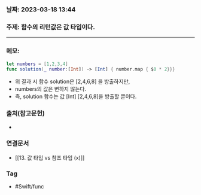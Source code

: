 ### 날짜: 2023-03-18 13:44

### 주제:  함수의 리턴값은 값 타입이다.
---
### 메모: 
~~~ swift 
let numbers = [1,2,3,4]
func solution(_ number:[Int]) -> [Int] { number.map { $0 * 2}}}

~~~
- 위 결과 시 함수 solution은 \[2,4,6,8] 을 방출하지만, 
- numbers의 값은 변하지 않는다. 
- 즉, solution 함수는 값 \[Int] \[2,4,6,8]을 방출할 뿐이다. 

### 출처(참고문헌) 
- 

### 연결문서 
- [[13. 값 타입 vs 참조 타입 (x)]]

### Tag
- #Swift/func